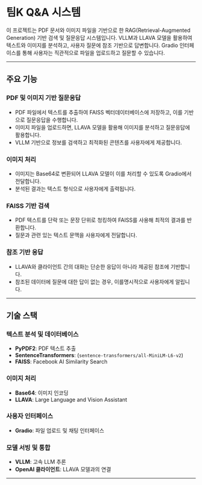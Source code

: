 # 팀K Q&A 시스템

이 프로젝트는 PDF 문서와 이미지 파일을 기반으로 한 RAG(Retrieval-Augmented Generation) 기반 검색 및 질문응답 시스템입니다. VLLM과 LLAVA 모델을 활용하여 텍스트와 이미지를 분석하고, 사용자 질문에 참조 기반으로 답변합니다. Gradio 인터페이스를 통해 사용자는 직관적으로 파일을 업로드하고 질문할 수 있습니다.

---

## 주요 기능

### PDF 및 이미지 기반 질문응답
- PDF 파일에서 텍스트를 추출하여 FAISS 벡터데이터베이스에 저장하고, 이를 기반으로 질문응답을 수행합니다.
- 이미지 파일을 업로드하면, LLAVA 모델을 활용해 이미지를 분석하고 질문응답에 활용합니다.
- VLLM 기반으로 정보를 검색하고 최적화된 콘텐츠를 사용자에게 제공합니다.

### 이미지 처리
- 이미지는 Base64로 변환되어 LLAVA 모델이 이를 처리할 수 있도록 Gradio에서 전달합니다.
- 분석된 결과는 텍스트 형식으로 사용자에게 출력됩니다.

### FAISS 기반 검색
- PDF 텍스트를 단락 또는 문장 단위로 청킹하여 FAISS를 사용해 최적의 결과를 반환합니다.
- 질문과 관련 있는 텍스트 문맥을 사용자에게 전달합니다.

### 참조 기반 응답
- LLAVA와 클라이언트 간의 대화는 단순한 응답이 아니라 제공된 참조에 기반합니다.
- 참조된 데이터에 질문에 대한 답이 없는 경우, 이를명시적으로 사용자에게 알립니다.

---

## 기술 스택

### 텍스트 분석 및 데이터베이스
- **PyPDF2**: PDF 텍스트 추출
- **SentenceTransformers**: (`sentence-transformers/all-MiniLM-L6-v2`)
- **FAISS**: Facebook AI Similarity Search

### 이미지 처리
- **Base64**: 이미지 인코딩
- **LLAVA**: Large Language and Vision Assistant

### 사용자 인터페이스
- **Gradio**: 파일 업로드 및 채팅 인터페이스

### 모델 서빙 및 통합
- **VLLM**: 고속 LLM 추론
- **OpenAI 클라이언트**: LLAVA 모델과의 연결

---

